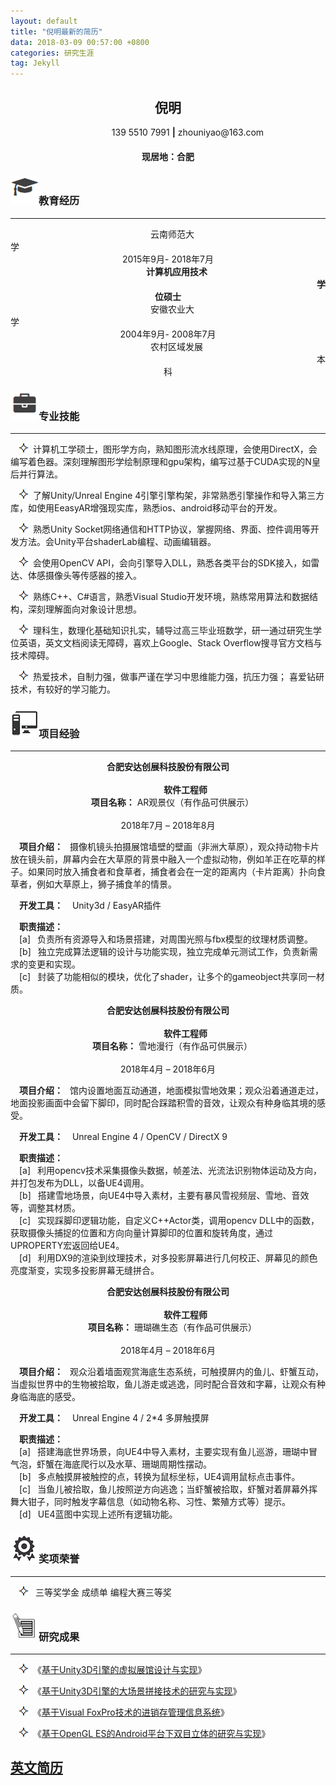 ```yaml
---
layout: default
title: "倪明最新的简历"
data: 2018-03-09 00:57:00 +0800
categories: 研究生涯
tag: Jekyll
---
```


<center><h2>倪明</h2></center>
<center>&ensp;&ensp;&ensp;&ensp;&ensp;&ensp;&ensp;&ensp;&ensp;139 5510 7991 <strong>|</strong> zhouniyao@163.com</center>
<center><h4>现居地：合肥</h4></center>



<h3><img src="/styles/images/me/education.png" alt="倪明的中文简历">教育经历</h3>

---
<center>&ensp;&ensp;云南师范大学&ensp;&ensp;&ensp;&ensp;&ensp;&ensp;&ensp;&ensp;&ensp;&ensp;&ensp;&ensp;&ensp;&ensp;&ensp;&ensp;&ensp;&ensp;&ensp;&ensp;&ensp;&ensp;&ensp;&ensp;&ensp;&ensp;&ensp;&ensp;&ensp;&ensp;&ensp;&ensp;&ensp;&ensp;&ensp;&ensp;&ensp;&ensp;&ensp;&ensp;&ensp;&ensp;&ensp;&ensp;&ensp;&ensp;&ensp;&ensp;&ensp;&ensp;&ensp;&ensp;&ensp;&ensp;&ensp;&ensp;&ensp;&ensp;&ensp;&ensp;&ensp;&ensp;&ensp;&ensp;&ensp;&ensp;&ensp;&ensp;&ensp;&ensp;2015年9月- 2018年7月</center>

<center><b>&ensp;&ensp;&ensp;&ensp;计算机应用技术 &ensp;&ensp;&ensp;&ensp;&ensp;&ensp;&ensp;&ensp;&ensp;&ensp;&ensp;&ensp;&ensp;&ensp;&ensp;&ensp;&ensp;&ensp;&ensp;&ensp;&ensp;&ensp;&ensp;&ensp;&ensp;&ensp;&ensp;&ensp;&ensp;&ensp;&ensp;&ensp;&ensp;&ensp;&ensp;&ensp;&ensp;&ensp;&ensp;&ensp;&ensp;&ensp;&ensp;&ensp;&ensp;&ensp;&ensp;&ensp;&ensp;&ensp;&ensp;&ensp;&ensp;&ensp;&ensp;&ensp;&ensp;&ensp;&ensp;&ensp;&ensp;&ensp;&ensp;&ensp;&ensp;&ensp;&ensp;&ensp;&ensp;&ensp;学位硕士</b></center>
 
 
<center>&ensp;&ensp;安徽农业大学&ensp;&ensp;&ensp;&ensp;&ensp;&ensp;&ensp;&ensp;&ensp;&ensp;&ensp;&ensp;&ensp;&ensp;&ensp;&ensp;&ensp;&ensp;&ensp;&ensp;&ensp;&ensp;&ensp;&ensp;&ensp;&ensp;&ensp;&ensp;&ensp;&ensp;&ensp;&ensp;&ensp;&ensp;&ensp;&ensp;&ensp;&ensp;&ensp;&ensp;&ensp;&ensp;&ensp;&ensp;&ensp;&ensp;&ensp;&ensp;&ensp;&ensp;&ensp;&ensp;&ensp;&ensp;&ensp;&ensp;&ensp;&ensp;&ensp;&ensp;&ensp;&ensp;&ensp;&ensp;&ensp;&ensp;&ensp;&ensp;&ensp;&ensp;2004年9月- 2008年7月</center>

<center>&ensp;&ensp;&ensp;&ensp;农村区域发展 &ensp;&ensp;&ensp;&ensp;&ensp;&ensp;&ensp;&ensp;&ensp;&ensp;&ensp;&ensp;&ensp;&ensp;&ensp;&ensp;&ensp;&ensp;&ensp;&ensp;&ensp;&ensp;&ensp;&ensp;&ensp;&ensp;&ensp;&ensp;&ensp;&ensp;&ensp;&ensp;&ensp;&ensp;&ensp;&ensp;&ensp;&ensp;&ensp;&ensp;&ensp;&ensp;&ensp;&ensp;&ensp;&ensp;&ensp;&ensp;&ensp;&ensp;&ensp;&ensp;&ensp;&ensp;&ensp;&ensp;&ensp;&ensp;&ensp;&ensp;&ensp;&ensp;&ensp;&ensp;&ensp;&ensp;&ensp;&ensp;&ensp;&ensp;本科</center>


<h3><img src="/styles/images/me/skill.png" alt="倪明的中文简历">专业技能</h3>

---
&ensp;&ensp;<img src="/styles/images/me/fuhao.png" alt="倪明中文简历">&ensp;计算机工学硕士，图形学方向，熟知图形流水线原理，会使用DirectX，会编写着色器。深刻理解图形学绘制原理和gpu架构，编写过基于CUDA实现的N皇后并行算法。  

&ensp;&ensp;<img src="/styles/images/me/fuhao.png" alt="倪明中文简历">&ensp;了解Unity/Unreal Engine 4引擎引擎构架，非常熟悉引擎操作和导入第三方库，如使用EeasyAR增强现实库，熟悉ios、android移动平台的开发。 

&ensp;&ensp;<img src="/styles/images/me/fuhao.png" alt="倪明中文简历">&ensp;熟悉Unity Socket网络通信和HTTP协议，掌握网络、界面、控件调用等开发方法。会Unity平台shaderLab编程、动画编辑器。 

&ensp;&ensp;<img src="/styles/images/me/fuhao.png" alt="倪明中文简历">&ensp;会使用OpenCV API，会向引擎导入DLL，熟悉各类平台的SDK接入，如雷达、体感摄像头等传感器的接入。 
                                            
&ensp;&ensp;<img src="/styles/images/me/fuhao.png" alt="倪明中文简历">&ensp;熟练C++、C#语言，熟悉Visual Studio开发环境，熟练常用算法和数据结构，深刻理解面向对象设计思想。 

&ensp;&ensp;<img src="/styles/images/me/fuhao.png" alt="倪明中文简历">&ensp;理科生，数理化基础知识扎实，辅导过高三毕业班数学，研一通过研究生学位英语，英文文档阅读无障碍，喜欢上Google、Stack Overflow搜寻官方文档与技术障碍。 

&ensp;&ensp;<img src="/styles/images/me/fuhao.png" alt="倪明中文简历">&ensp;热爱技术，自制力强，做事严谨在学习中思维能力强，抗压力强； 喜爱钻研技术，有较好的学习能力。



<h3><img src="/styles/images/me/computer.png" alt="倪明中文简历">项目经验</h3>

---
<center><b>合肥安达创展科技股份有限公司   &ensp;&ensp;&ensp;&ensp;&ensp;&ensp;&ensp;&ensp;&ensp;&ensp;&ensp;&ensp;&ensp;&ensp;&ensp;&ensp;&ensp;&ensp;&ensp;&ensp;&ensp;&ensp;&ensp;&ensp;&ensp;&ensp;&ensp;&ensp;&ensp;&ensp;&ensp;&ensp;&ensp;&ensp;&ensp;&ensp;&ensp;&ensp;&ensp;&ensp;&ensp;&ensp;&ensp;&ensp;&ensp;&ensp;&ensp;&ensp;&ensp;&ensp;&ensp;&ensp;&ensp;&ensp;&ensp;&ensp;&ensp;&ensp;&ensp;&ensp;&ensp;&ensp;&ensp;&ensp;&ensp;&ensp;&ensp;&ensp;&ensp;&ensp;&ensp;&ensp;&ensp;&ensp;&ensp;&ensp;&ensp;&ensp;&ensp;&ensp;软件工程师</b></center>

<center>&ensp;&ensp;<b>项目名称：</b>  AR观景仪（有作品可供展示） &ensp;&ensp;&ensp;&ensp;&ensp;&ensp;&ensp;&ensp;&ensp;&ensp;&ensp;&ensp;&ensp;&ensp;&ensp;&ensp;&ensp;&ensp;&ensp;&ensp;&ensp;&ensp;&ensp;&ensp;&ensp;&ensp;&ensp;&ensp;&ensp;&ensp;&ensp;&ensp;&ensp;&ensp;&ensp;&ensp;&ensp;&ensp;&ensp;&ensp;&ensp;&ensp;&ensp;&ensp;&ensp;&ensp;&ensp;&ensp;&ensp;&ensp;&ensp;&ensp;&ensp;&ensp;&ensp;&ensp;&ensp;&ensp;&ensp;&ensp;&ensp;&ensp;&ensp;&ensp;&ensp;&ensp;&ensp;&ensp;&ensp;&ensp;2018年7月 – 2018年8月  </center>

&ensp;&ensp;<b>项目介绍：</b> &ensp;摄像机镜头拍摄展馆墙壁的壁画（非洲大草原），观众持动物卡片放在镜头前，屏幕内会在大草原的背景中融入一个虚拟动物，例如羊正在吃草的样子。如果同时放入捕食者和食草者，捕食者会在一定的距离内（卡片距离）扑向食草者，例如大草原上，狮子捕食羊的情景。

&ensp;&ensp;<b>开发工具：</b> &ensp; Unity3d / EasyAR插件 

&ensp;&ensp;<b>职责描述：</b> &ensp;
<br>
&ensp;&ensp;[a]&ensp; 负责所有资源导入和场景搭建，对周围光照与fbx模型的纹理材质调整。<br>
&ensp;&ensp;[b]&ensp; 独立完成算法逻辑的设计与功能实现，独立完成单元测试工作，负责新需求的变更和实现。<br>
&ensp;&ensp;[c]&ensp; 封装了功能相似的模块，优化了shader，让多个的gameobject共享同一材质。<br>


<center><b>合肥安达创展科技股份有限公司   &ensp;&ensp;&ensp;&ensp;&ensp;&ensp;&ensp;&ensp;&ensp;&ensp;&ensp;&ensp;&ensp;&ensp;&ensp;&ensp;&ensp;&ensp;&ensp;&ensp;&ensp;&ensp;&ensp;&ensp;&ensp;&ensp;&ensp;&ensp;&ensp;&ensp;&ensp;&ensp;&ensp;&ensp;&ensp;&ensp;&ensp;&ensp;&ensp;&ensp;&ensp;&ensp;&ensp;&ensp;&ensp;&ensp;&ensp;&ensp;&ensp;&ensp;&ensp;&ensp;&ensp;&ensp;&ensp;&ensp;&ensp;&ensp;&ensp;&ensp;&ensp;&ensp;&ensp;&ensp;&ensp;&ensp;&ensp;&ensp;&ensp;&ensp;&ensp;&ensp;&ensp;&ensp;&ensp;&ensp;&ensp;&ensp;&ensp;&ensp;软件工程师</b></center>

<center>&ensp;&ensp;<b>项目名称：</b>  雪地漫行（有作品可供展示） &ensp;&ensp;&ensp;&ensp;&ensp;&ensp;&ensp;&ensp;&ensp;&ensp;&ensp;&ensp;&ensp;&ensp;&ensp;&ensp;&ensp;&ensp;&ensp;&ensp;&ensp;&ensp;&ensp;&ensp;&ensp;&ensp;&ensp;&ensp;&ensp;&ensp;&ensp;&ensp;&ensp;&ensp;&ensp;&ensp;&ensp;&ensp;&ensp;&ensp;&ensp;&ensp;&ensp;&ensp;&ensp;&ensp;&ensp;&ensp;&ensp;&ensp;&ensp;&ensp;&ensp;&ensp;&ensp;&ensp;&ensp;&ensp;&ensp;&ensp;&ensp;&ensp;&ensp;&ensp;&ensp;&ensp;&ensp;&ensp;&ensp;&ensp;2018年4月 – 2018年6月  </center>

&ensp;&ensp;<b>项目介绍：</b> &ensp;馆内设置地面互动通道，地面模拟雪地效果；观众沿着通道走过，地面投影画面中会留下脚印，同时配合踩踏积雪的音效，让观众有种身临其境的感受。 

&ensp;&ensp;<b>开发工具：</b> &ensp; Unreal Engine 4 / OpenCV / DirectX 9

&ensp;&ensp;<b>职责描述：</b> &ensp;
<br>
&ensp;&ensp;[a]&ensp; 利用opencv技术采集摄像头数据，帧差法、光流法识别物体运动及方向，并打包发布为DLL，以备UE4调用。 <br>
&ensp;&ensp;[b]&ensp; 搭建雪地场景，向UE4中导入素材，主要有暴风雪视频层、雪地、音效等，调整其材质。<br> 
&ensp;&ensp;[c]&ensp; 实现踩脚印逻辑功能，自定义C++Actor类，调用opencv DLL中的函数，获取摄像头捕捉的位置和方向向量计算脚印的位置和旋转角度，通过UPROPERTY宏返回给UE4。 <br>
&ensp;&ensp;[d]&ensp; 利用DX9的渲染到纹理技术，对多投影屏幕进行几何校正、屏幕见的颜色亮度渐变，实现多投影屏幕无缝拼合。<br>


<center><b>合肥安达创展科技股份有限公司   &ensp;&ensp;&ensp;&ensp;&ensp;&ensp;&ensp;&ensp;&ensp;&ensp;&ensp;&ensp;&ensp;&ensp;&ensp;&ensp;&ensp;&ensp;&ensp;&ensp;&ensp;&ensp;&ensp;&ensp;&ensp;&ensp;&ensp;&ensp;&ensp;&ensp;&ensp;&ensp;&ensp;&ensp;&ensp;&ensp;&ensp;&ensp;&ensp;&ensp;&ensp;&ensp;&ensp;&ensp;&ensp;&ensp;&ensp;&ensp;&ensp;&ensp;&ensp;&ensp;&ensp;&ensp;&ensp;&ensp;&ensp;&ensp;&ensp;&ensp;&ensp;&ensp;&ensp;&ensp;&ensp;&ensp;&ensp;&ensp;&ensp;&ensp;&ensp;&ensp;&ensp;&ensp;&ensp;&ensp;&ensp;&ensp;&ensp;&ensp;软件工程师</b></center>

<center>&ensp;&ensp;<b>项目名称：</b>  珊瑚礁生态（有作品可供展示） &ensp;&ensp;&ensp;&ensp;&ensp;&ensp;&ensp;&ensp;&ensp;&ensp;&ensp;&ensp;&ensp;&ensp;&ensp;&ensp;&ensp;&ensp;&ensp;&ensp;&ensp;&ensp;&ensp;&ensp;&ensp;&ensp;&ensp;&ensp;&ensp;&ensp;&ensp;&ensp;&ensp;&ensp;&ensp;&ensp;&ensp;&ensp;&ensp;&ensp;&ensp;&ensp;&ensp;&ensp;&ensp;&ensp;&ensp;&ensp;&ensp;&ensp;&ensp;&ensp;&ensp;&ensp;&ensp;&ensp;&ensp;&ensp;&ensp;&ensp;&ensp;&ensp;&ensp;&ensp;&ensp;&ensp;&ensp;&ensp;&ensp;&ensp;2018年4月 – 2018年6月  </center>

&ensp;&ensp;<b>项目介绍：</b> &ensp;观众沿着墙面观赏海底生态系统，可触摸屏内的鱼儿、虾蟹互动，当虚拟世界中的生物被拾取，鱼儿游走或逃逸，同时配合音效和字幕，让观众有种身临海底的感受。 

&ensp;&ensp;<b>开发工具：</b> &ensp; Unreal Engine 4 / 2*4 多屏触摸屏

&ensp;&ensp;<b>职责描述：</b> &ensp;
<br>
&ensp;&ensp;[a]&ensp; 搭建海底世界场景，向UE4中导入素材，主要实现有鱼儿巡游，珊瑚中冒气泡，虾蟹在海底爬行以及水草、珊瑚周期性摆动。 <br>
&ensp;&ensp;[b]&ensp; 多点触摸屏被触控的点，转换为鼠标坐标，UE4调用鼠标点击事件。 <br>
&ensp;&ensp;[c]&ensp; 当鱼儿被拾取，鱼儿按照逆方向逃逸；当虾蟹被拾取，虾蟹对着屏幕外挥舞大钳子，同时触发字幕信息（如动物名称、习性、繁殖方式等）提示。<br>
&ensp;&ensp;[d]&ensp; UE4蓝图中实现上述所有逻辑功能。<br>


<h3><img src="/nm_icon/honor.png" alt="我">奖项荣誉</h3>

---

&ensp;&ensp;<img src="/styles/images/me/fuhao.png" alt="倪明中文简历">&ensp;	三等奖学金	成绩单	编程大赛三等奖

<h3><img src="/styles/images/me/thesis.png" alt="倪明中文简历">研究成果</h3>

---

&ensp;&ensp;<img src="/styles/images/me/fuhao.png" alt="倪明中文简历">&ensp;《<a href="https://bihusenlan.github.io/2018/03/05/VRMuseum/" target="_blank">基于Unity3D引擎的虚拟展馆设计与实现</a>》

&ensp;&ensp;<img src="/styles/images/me/fuhao.png" alt="倪明中文简历">&ensp;《<a href="https://bihusenlan.github.io/2018/03/05/VRMuseum/" target="_blank">基于Unity3D引擎的大场景拼接技术的研究与实现</a>》

&ensp;&ensp;<img src="/styles/images/me/fuhao.png" alt="倪明中文简历">&ensp;《<a href="https://bihusenlan.github.io/2018/03/04/%E5%9F%BA%E4%BA%8EVisual-FoxPro%E6%8A%80%E6%9C%AF%E7%9A%84%E8%BF%9B%E9%94%80%E5%AD%98%E7%AE%A1%E7%90%86%E4%BF%A1%E6%81%AF%E7%B3%BB%E7%BB%9F/" target="_blank">基于Visual FoxPro技术的进销存管理信息系统</a>》

&ensp;&ensp;<img src="/styles/images/me/fuhao.png" alt="倪明中文简历">&ensp;《<a href="https://bihusenlan.github.io/2018/03/04/%E5%9F%BA%E4%BA%8EOpenGL-ES%E7%9A%84Android%E5%B9%B3%E5%8F%B0%E4%B8%8B%E5%8F%8C%E7%9B%AE%E7%AB%8B%E4%BD%93%E7%9A%84%E7%A0%94%E7%A9%B6%E4%B8%8E%E5%AE%9E%E7%8E%B0/" target="_blank">基于OpenGL ES的Android平台下双目立体的研究与实现</a>》


<a href="/niming-resume/" target="_blank">英文简历</a>
----------




